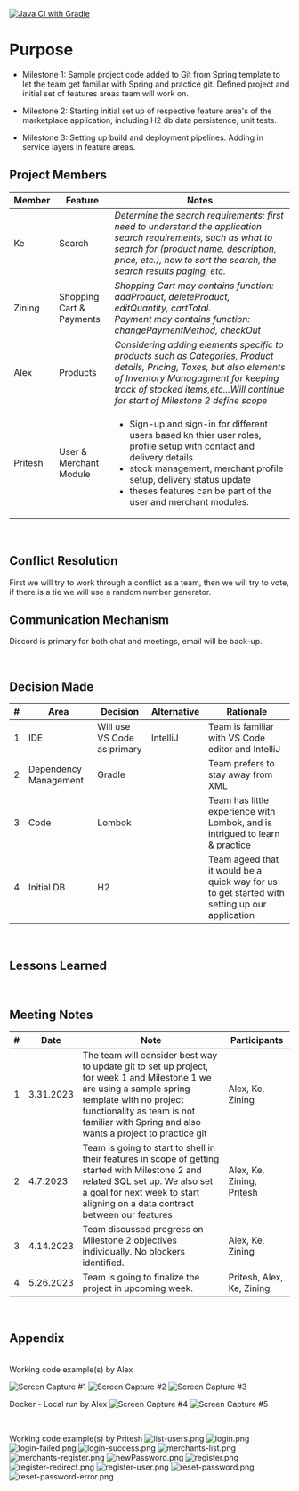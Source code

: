 [![Java CI with Gradle](https://github.com/amakovet/testapp/actions/workflows/gradle.yml/badge.svg)](https://github.com/amakovet/testapp/actions/workflows/gradle.yml)
# Purpose

- Milestone 1: Sample project code added to Git from Spring template to let the team get familiar with Spring and practice git. Defined project and initial set of features areas team will work on.

- Milestone 2: Starting initial set up of respective feature area's of the marketplace application; including H2 db data persistence, unit tests.

- Milestone 3: Setting up build and deployment pipelines. Adding in service layers in feature areas.
  <br/>

## Project Members

| Member  | Feature                  | Notes                                                                                                                                                                                                                                                                               |
| ------- | ------------------------ | ----------------------------------------------------------------------------------------------------------------------------------------------------------------------------------------------------------------------------------------------------------------------------------- |
| Ke      | Search                   | <i>Determine the search requirements: first need to understand the application search requirements, such as what to search for (product name, description, price, etc.), how to sort the search, the search results paging, etc.</i>                                                |
| Zining  | Shopping Cart & Payments | <i>Shopping Cart may contains function: addProduct, deleteProduct, editQuantity, cartTotal. <br> Payment may contains function: changePaymentMethod, checkOut</i>                                                                                                                   |
| Alex    | Products                 | <i>Considering adding elements specific to products such as Categories, Product details, Pricing, Taxes, but also elements of Inventory Managagment for keeping track of stocked items,etc...Will continue for start of Milestone 2 define scope</i>                                |
| Pritesh | User & Merchant Module   | <ul><li>Sign-up and sign-in for different users based kn thier user roles, profile setup with contact and delivery details</li><li>stock management, merchant profile setup, delivery status update</li><li>theses features can be part of the user and merchant modules.</li></ul> |

<br/>

## Conflict Resolution

First we will try to work through a conflict as a team, then we will try to vote, if there is a tie we will use a random number generator.
<br/>

## Communication Mechanism

Discord is primary for both chat and meetings, email will be back-up.

<br/>

## Decision Made

| #   | Area                  | Decision                    | Alternative | Rationale                                                                                     |
| --- | --------------------- | --------------------------- | ----------- | --------------------------------------------------------------------------------------------- |
| 1   | IDE                   | Will use VS Code as primary | IntelliJ    | Team is familiar with VS Code editor and IntelliJ                                             |
| 2   | Dependency Management | Gradle                      |             | Team prefers to stay away from XML                                                            |
| 3   | Code                  | Lombok                      |             | Team has little experience with Lombok, and is intrigued to learn & practice                  |
| 4   | Initial DB            | H2                          |             | Team ageed that it would be a quick way for us to get started with setting up our application |

<br/>

## Lessons Learned

<br/>

## Meeting Notes

| #  | Date      | Note                                                                                                                                                                                                                                         | Participants              |
| -- | --------- | -------------------------------------------------------------------------------------------------------------------------------------------------------------------------------------------------------------------------------------------- | ------------------------- |
| 1  | 3.31.2023 | The team will consider best way to update git to set up project, for week 1 and Milestone 1 we are using a sample spring template with no project functionality as team is not familiar with Spring and also wants a project to practice git | Alex, Ke, Zining          |
| 2  | 4.7.2023  | Team is going to start to shell in their features in scope of getting started with Milestone 2 and related SQL set up. We also set a goal for next week to start aligning on a data contract between our features                            | Alex, Ke, Zining, Pritesh |
| 3  | 4.14.2023 | Team discussed progress on Milestone 2 objectives individually. No blockers identified.                                                                                                                                                      | Alex, Ke, Zining          |
| 4  | 5.26.2023 | Team is going to finalize the project in upcoming week.                                                                                                                                                                                      | Pritesh, Alex, Ke, Zining |

<br/>

## Appendix

<br/>
Working code example(s) by Alex

![Screen Capture #1](images/AlexScreenShotA.png)
![Screen Capture #2](images/AlexScreenShotB.png)
![Screen Capture #3](images/AlexScreenShotCIBuild.png)

Docker - Local run by Alex
![Screen Capture #4](images/AlexScreenShotDockerLocalRun.png)
![Screen Capture #5](images/AlexScreenShotDockerLocalRunDataWorking.png)

<br/>

Working code example(s) by Pritesh
![list-users.png](images%2Flist-users.png)
![login.png](images%2Flogin.png)
![login-failed.png](images%2Flogin-failed.png)
![login-success.png](images%2Flogin-success.png)
![merchants-list.png](images%2Fmerchants-list.png)
![merchants-register.png](images%2Fmerchants-register.png)
![newPassword.png](images%2FnewPassword.png)
![register.png](images%2Fregister.png)
![register-redirect.png](images%2Fregister-redirect.png)
![register-user.png](images%2Fregister-user.png)
![reset-password.png](images%2Freset-password.png)
![reset-password-error.png](images%2Freset-password-error.png)